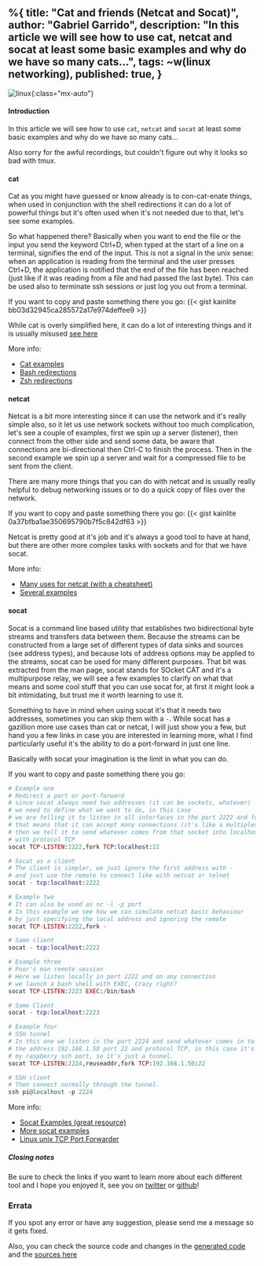%{
  title: "Cat and friends (Netcat and Socat)",
  author: "Gabriel Garrido",
  description: "In this article we will see how to use cat, netcat and socat at least some basic examples and why do we have so many cats...",
  tags: ~w(linux networking),
  published: true,
}
---

![linux](/images/linux.png){:class="mx-auto"}

#### **Introduction**
In this article we will see how to use `cat`, `netcat` and `socat` at least some basic examples and why do we have so many cats...

Also sorry for the awful recordings, but couldn't figure out why it looks so bad with tmux.

#### **cat**
Cat as you might have guessed or know already is to con-cat-enate things, when used in conjunction with the shell redirections it can do a lot of powerful things but it's often used when it's not needed due to that, let's see some examples.
<script src="https://asciinema.org/a/a48k8B7cUHXPsK0aJ3QNfL1zd.js" async data-preload="true" data-speed="2" data-size="small" data-cols="120" data-rows="20" id="asciicast-a48k8B7cUHXPsK0aJ3QNfL1zd" async></script>
So what happened there? Basically when you want to end the file or the input you send the keyword Ctrl+D, when typed at the start of a line on a terminal, signifies the end of the input. This is not a signal in the unix sense: when an application is reading from the terminal and the user presses Ctrl+D, the application is notified that the end of the file has been reached (just like if it was reading from a file and had passed the last byte). This can be used also to terminate ssh sessions or just log you out from a terminal.

If you want to copy and paste something there you go:
{{< gist kainlite  bb03d32945ca285572a17e974deffee9 >}}

While cat is overly simplified here, it can do a lot of interesting things and it is usually misused [see here](http://porkmail.org/era/unix/award.html)

More info:

- [Cat examples](https://www.tecmint.com/13-basic-cat-command-examples-in-linux/)
- [Bash redirections](https://www.gnu.org/savannah-checkouts/gnu/bash/manual/bash.html#Redirections)
- [Zsh redirections](http://zsh.sourceforge.net/Doc/Release/Redirection.html)


#### **netcat**
Netcat is a bit more interesting since it can use the network and it's really simple also, so it let us use network sockets without too much complication, let's see a couple of examples, first we spin up a server (listener), then connect from the other side and send some data, be aware that connections are bi-directional then Ctrl-C to finish the process. Then in the second example we spin up a server and wait for a compressed file to be sent from the client.
<script src="https://asciinema.org/a//aRoZYNLIr1EwCLYBpyhY5N2iC.js" async data-preload="true" data-speed="2" data-size="small" data-cols="125" data-rows="40" data-loop="true" id="asciicast-aRoZYNLIr1EwCLYBpyhY5N2iC" async></script>
There are many more things that you can do with netcat and is usually really helpful to debug networking issues or to do a quick copy of files over the network.

If you want to copy and paste something there you go:
{{< gist kainlite  0a37bfba1ae350695790b7f5c842df63 >}}

Netcat is pretty good at it's job and it's always a good tool to have at hand, but there are other more complex tasks with sockets and for that we have socat.

More info:

- [Many uses for netcat (with a cheatsheet)](https://www.varonis.com/blog/netcat-commands/)
- [Several examples](https://www.poftut.com/netcat-nc-command-tutorial-examples/)


#### **socat**
Socat is a command line based utility that establishes two bidirectional byte streams and transfers data between them. Because the streams can be constructed from a large set of different types of data sinks and sources (see address types), and because lots of address options may be applied to the streams, socat can be used for many different purposes. That bit was extracted from the man page, socat stands for SOcket CAT and it's a multipurpose relay, we will see a few examples to clarify on what that means and some cool stuff that you can use socat for, at first it might look a bit intimidating, but trust me it worth learning to use it.

Something to have in mind when using socat it's that it needs two addresses, sometimes you can skip them with a `-`. While socat has a gazillion more use cases than cat or netcat, I will just show you a few, but hand you a few links in case you are interested in learning more, what I find particularly useful it's the ability to do a port-forward in just one line.

<script src="https://asciinema.org/a/HUuq9N8wUqZFhSKPGkpMKKzzg.js" async data-preload="true" data-speed="2" data-size="small" data-cols="125" data-rows="40" data-loop="true" id="asciicast-HUuq9N8wUqZFhSKPGkpMKKzzg" async></script>
Basically with socat your imagination is the limit in what you can do.

If you want to copy and paste something there you go:
```elixir
# Example one
# Redirect a port or port-forward
# since socat always need two addresses (it can be sockets, whatever)
# we need to define what we want to do, in this case
# we are telling it to listen in all interfaces in the port 2222 and fork
# that means that it can accept many connections (it's like a multiplexer) 
# then we tell it to send whatever comes from that socket into localhost and port 22
# with protocol TCP
socat TCP-LISTEN:2222,fork TCP:localhost:22

# Socat as a client 
# The client is simpler, we just ignore the first address with -
# and just use the remote to connect like with netcat or telnet
socat - tcp:localhost:2222

# Example two
# It can also be used as nc -l -p port
# In this example we see how we can simulate netcat basic behaviour
# by just specifying the local address and ignoring the remote
socat TCP-LISTEN:2222,fork -

# Same client
socat - tcp:localhost:2222

# Example three
# Poor's man remote session
# Here we listen locally in port 2222 and on any connection 
# we launch a bash shell with EXEC, Crazy right?
socat TCP-LISTEN:2223 EXEC:/bin/bash

# Same Client 
socat - tcp:localhost:2223

# Example four
# SSH tunnel
# In this one we listen in the port 2224 and send whatever comes in to 
# the address 192.168.1.50 port 22 and protocol TCP, in this case it's
# my raspberry ssh port, so it's just a tunnel.
socat TCP-LISTEN:2224,reuseaddr,fork TCP:192.168.1.50:22

# SSH client
# Then connect normally through the tunnel.
ssh pi@localhost -p 2224

```

More info:

- [Socat Examples (great resource)](https://github.com/craSH/socat/blob/master/EXAMPLES)
- [More socat examples](https://www.poftut.com/linux-multipurpose-relay-socat-command-tutorial-with-examples/)
- [Linux unix TCP Port Forwarder](https://www.cyberciti.biz/faq/linux-unix-tcp-port-forwarding/)


##### **Closing notes**
Be sure to check the links if you want to learn more about each different tool and I hope you enjoyed it, see you on [twitter](https://twitter.com/kainlite) or [github](https://github.com/kainlite)!

### Errata
If you spot any error or have any suggestion, please send me a message so it gets fixed.

Also, you can check the source code and changes in the [generated code](https://github.com/kainlite/kainlite.github.io) and the [sources here](https://github.com/kainlite/blog)

